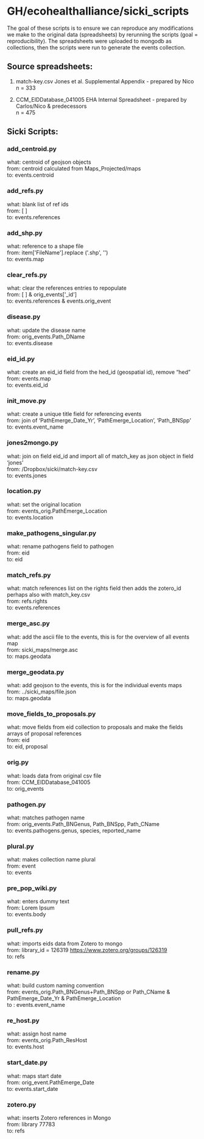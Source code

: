 # GH/ecohealthalliance/sicki_scripts

The goal of these scripts is to ensure we can reproduce any modifications we make to the original data (spreadsheets) by rerunning the scripts (goal = reproducibility). The spreadsheets were uploaded to mongodb as collections, then the scripts were run to generate the events collection.

## Source spreadsheets:

1. match-key.csv 
 Jones et al. Supplemental Appendix - prepared by Nico  
 n = 333  

2. CCM_EIDDatabase_041005 
 EHA Internal Spreadsheet - prepared by Carlos/Nico & predecessors  
 n = 475  

## Sicki Scripts:

### add_centroid.py
what: centroid of geojson objects  
from: centroid calculated from Maps_Projected/maps  
to: events.centroid  

### add_refs.py
what: blank list of ref ids  
from: [ ]  
to: events.references  
  
### add_shp.py  
what: reference to a shape file  
from: item['FileName'].replace ('.shp', '')  
to: events.map  
  
### clear_refs.py  
what: clear the references entries to repopulate  
from: [ ] &  orig_events['_id']  
to: events.references & events.orig_event  
  
### disease.py  
what: update the disease name  
from:  orig_events.Path_DName  
to: events.disease  
  
### eid_id.py  
what: create an eid_id field from the hed_id (geospatial id), remove “hed”  
from: events.map  
to: events.eid_id  
  
### init_move.py  
what: create a unique title field for referencing events  
from: join of ‘PathEmerge_Date_Yr’, ‘PathEmerge_Location’, ‘Path_BNSpp'  
to: events.event_name  
  
### jones2mongo.py  
what: join on field eid_id and import all of match_key as json object in field ‘jones’  
from: /Dropbox/sicki/match-key.csv  
to: events.jones  
  
### location.py  
what: set the original location  
from: events_orig.PathEmerge_Location  
to: events.location  
  
### make_pathogens_singular.py  
what: rename pathogens field to pathogen  
from: eid  
to: eid  

### match_refs.py   
what: match references list on the rights field then adds the zotero_id  
 perhaps also with match_key.csv  
from: refs.rights  
to: events.references  
  
### merge_asc.py  
what: add the ascii file to the events, this is for the overview of all events map  
from: sicki_maps/merge.asc  
to: maps.geodata  
  
### merge_geodata.py   
what: add geojson to the events, this is for the individual events maps  
from: ../sicki_maps/file.json  
to: maps.geodata  

### move_fields_to_proposals.py  
what: move fields from eid collection to proposals and make the fields arrays of proposal references  
from: eid  
to: eid, proposal  
  
### orig.py  
what: loads data from original csv file  
from: CCM_EIDDatabase_041005  
to: orig_events  
  
### pathogen.py  
what: matches pathogen name   
from: orig_events.Path_BNGenus, Path_BNSpp, Path_CName  
to: events.pathogens.genus, species, reported_name  
  
### plural.py  
what: makes collection name plural  
from: event  
to: events  
  
### pre_pop_wiki.py  
what: enters dummy text  
from: Lorem Ipsum  
to: events.body  
  
### pull_refs.py  
what: imports eids data from Zotero to mongo  
from: library_id = 126319 https://www.zotero.org/groups/126319  
to: refs  
  
### rename.py  
what: build custom naming convention  
from: events_orig.Path_BNGenus+Path_BNSpp or Path_CName & PathEmerge_Date_Yr & PathEmerge_Location  
to : events.event_name  
  
### re_host.py  
what: assign host name  
from: events_orig.Path_ResHost  
to: events.host  
  
### start_date.py  
what: maps start date  
from: orig_event.PathEmerge_Date  
to: events.start_date  
  
### zotero.py  
what: inserts Zotero references in Mongo  
from: library 77783  
to: refs  
